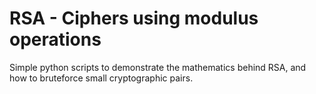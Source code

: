 # RSA - Ciphers using modulus operations
Simple python scripts to demonstrate the mathematics behind RSA, and how to bruteforce small cryptographic pairs.